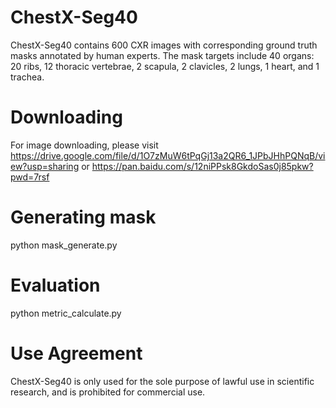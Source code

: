 # ChestX-Seg40
ChestX-Seg40 contains 600 CXR images with corresponding ground truth masks annotated by human experts. The mask targets include 40 organs: 20 ribs, 12 thoracic vertebrae, 2 scapula, 2 clavicles, 2 lungs, 1 heart, and 1 trachea. 
# Downloading
For image downloading, please visit https://drive.google.com/file/d/1O7zMuW6tPqGj13a2QR6_1JPbJHhPQNqB/view?usp=sharing or https://pan.baidu.com/s/12niPPsk8GkdoSas0j85pkw?pwd=7rsf
# Generating mask
python mask_generate.py
# Evaluation
python metric_calculate.py
# Use Agreement
ChestX-Seg40 is only used for the sole purpose of lawful use in scientific research, and is prohibited for commercial use.
